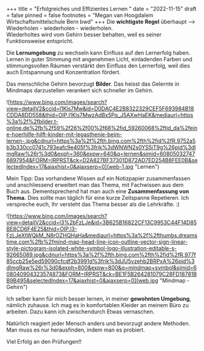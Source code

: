 +++
title = "Erfolgreiches und Effizientes Lernen "
date = "2022-11-15"
draft = false
pinned = false
footnotes = "M﻿egan van Hoogdalem Wirtschaftsmittelschule Bern bwd"
+++
D﻿ie **wichtigste Regel** überhaupt --> Wiederholen - wiederholen - wiederholen.\
W﻿iederholtes wird vom Gehirn besser behalten, weil es seiner Funktionsweise entspricht.

Die **Lernumgebung** zu wechseln kann Einfluss auf den Lernerfolg haben. Lernen in guter Stimmung mit angenehmen Licht, einladenden Farben und stimmungsvollen Räumen verstärkt den Einfluss den Lernerfolg, weil dies auch Entspannung und Konzentration fördert. 

D﻿as menschliche Gehirn bevorzugt **Bilder**. Das heisst das Gelernte in Mindmaps darzustellen verankert sich schneller im Gehirn. 

![https://www.bing.com/images/search?view=detailV2&ccid=l1Kls7Mw&id=D0DAC4E2B8322329CEF5F693984B18CDDA8DD558&thid=OIP.l1Kls7MwzAdBx5Pq_J5AXwHaEK&mediaurl=https%3a%2f%2fbilder.t-online.de%2fb%2f59%2f26%2f00%2f68%2fid_59260068%2ftid_da%2feine-hoerhilfe-hilft-kinder-mit-legasthenie-beim-lernen-.jpg&cdnurl=https%3a%2f%2fth.bing.com%2fth%2fid%2fR.9752a5b3b330cc0741c793eafc9e405f%3frik%3dWNWN2s0YS5iT9g%26pid%3dImgRaw%26r%3d0&exph=360&expw=640&q=lernen&simid=608050327476897954&FORM=IRPRST&ck=D2A827BF37301D872AD7ED254B8FEE0B&selectedIndex=17&ajaxhist=0&ajaxserp=0](web-1.jpg "Lernen")

M﻿ein Tipp: Das vorhandene Wissen auf ein Notizpapier zusammenfassen und anschliessend erweitert man das Thema, mit Fachwissen aus dem Buch aus. Dementsprechend hat man auch eine **Zusammenfassung von Thema.** Dies sollte man täglich für eine kurze Zeitspanne Repetieren. Ich verspreche euch, Ihr versteht das Thema besser als die Lehrkräfte. :)

![https://www.bing.com/images/search?view=detailV2&ccid=l3%2bFzLJe&id=3B625B16822CF13C9953C44F14D85BE8CD6F4E25&thid=OIP.l3-FzLJeXtWQkM_N8rOZHQHaHa&mediaurl=https%3a%2f%2fthumbs.dreamstime.com%2fb%2fmind-map-head-line-icon-outline-vector-sign-linear-style-pictogram-isolated-white-symbol-logo-illustration-editable-s-92665089.jpg&cdnurl=https%3a%2f%2fth.bing.com%2fth%2fid%2fR.977f85ccb25e5ed59090cfcdf2b3991d%3frik%3dJU5vzehb2BRPxA%26pid%3dImgRaw%26r%3d0&exph=800&expw=800&q=mindmap+symbol&simid=608040904323574873&FORM=IRPRST&ck=BE1F5B264281079C28FD18781BB9B495&selectedIndex=17&ajaxhist=0&ajaxserp=0](web.jpg "Mindmap - Gehirn")

I﻿ch selber kann für mich besser lernen, in meiner **gewohnten Umgebung**, nämlich zuhause. Ich mag es in komfortablen Kleider an meinem Büro zu arbeiten. Dazu kann ich zwischendurch Etwas vernaschen. 

Natürlich reagiert jeder Mensch anders und bevorzugt andere Methoden. Man muss es nur herausfinden, indem man es probiert. 

V﻿iel Erfolg an den Prüfungen!!